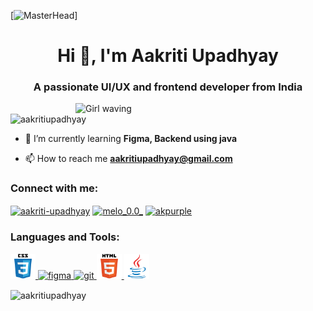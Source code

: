 [![MasterHead](https://img.freepik.com/premium-vector/web-development-coding-programming-futuristic-banner-computer-code-laptop_3482-5582.jpg)]
<h1 align="center">Hi 👋, I'm Aakriti Upadhyay</h1>
<h3 align="center">A passionate UI/UX and frontend developer from India</h3>

<img src="https://media.tenor.com/PP9v7VIs6R4AAAAd/scaler-create-impact.gif" alt="Girl waving" width="400" align="right">

<p align="left"> <img src="https://komarev.com/ghpvc/?username=aakritiupadhyay&label=Profile%20views&color=0e75b6&style=flat" alt="aakritiupadhyay" /> </p>

- 🌱 I’m currently learning **Figma, Backend using java**

- 📫 How to reach me **aakritiupadhyay@gmail.com**

<h3 align="left">Connect with me:</h3>
<p align="left">
<a href="https://linkedin.com/in/aakriti-upadhyay" target="blank"><img align="center" src="https://raw.githubusercontent.com/rahuldkjain/github-profile-readme-generator/master/src/images/icons/Social/linked-in-alt.svg" alt="aakriti-upadhyay" height="30" width="40" /></a>
<a href="https://instagram.com/melo_0.0_" target="blank"><img align="center" src="https://raw.githubusercontent.com/rahuldkjain/github-profile-readme-generator/master/src/images/icons/Social/instagram.svg" alt="melo_0.0_" height="30" width="40" /></a>
<a href="https://dribbble.com/akpurple" target="blank"><img align="center" src="https://raw.githubusercontent.com/rahuldkjain/github-profile-readme-generator/master/src/images/icons/Social/dribbble.svg" alt="akpurple" height="30" width="40" /></a>
</p>

<h3 align="left">Languages and Tools:</h3>
<p align="left"> <a href="https://www.w3schools.com/css/" target="_blank" rel="noreferrer"> <img src="https://raw.githubusercontent.com/devicons/devicon/master/icons/css3/css3-original-wordmark.svg" alt="css3" width="40" height="40"/> </a> <a href="https://www.figma.com/" target="_blank" rel="noreferrer"> <img src="https://www.vectorlogo.zone/logos/figma/figma-icon.svg" alt="figma" width="40" height="40"/> </a> <a href="https://git-scm.com/" target="_blank" rel="noreferrer"> <img src="https://www.vectorlogo.zone/logos/git-scm/git-scm-icon.svg" alt="git" width="40" height="40"/> </a> <a href="https://www.w3.org/html/" target="_blank" rel="noreferrer"> <img src="https://raw.githubusercontent.com/devicons/devicon/master/icons/html5/html5-original-wordmark.svg" alt="html5" width="40" height="40"/> </a> <a href="https://www.java.com" target="_blank" rel="noreferrer"> <img src="https://raw.githubusercontent.com/devicons/devicon/master/icons/java/java-original.svg" alt="java" width="40" height="40"/> </a> </p>

<p><img align="center" src="https://github-readme-stats.vercel.app/api/top-langs?username=aakritiupadhyay&show_icons=true&locale=en&layout=compact" alt="aakritiupadhyay" /></p>
